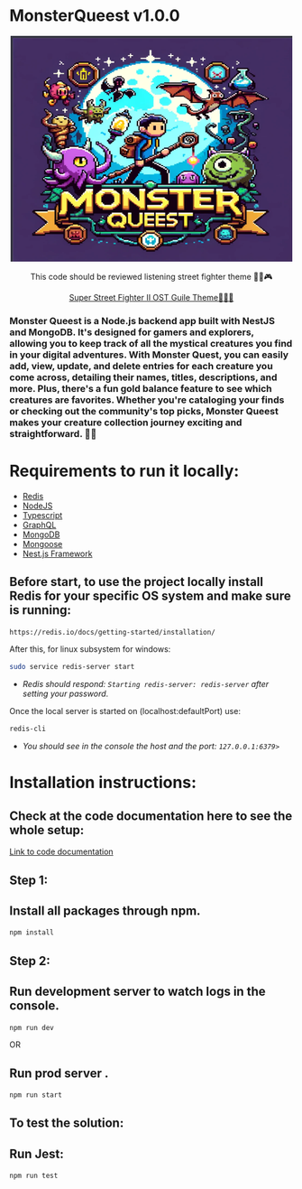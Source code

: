# MonsterQueest v1.0.0

<div style="max-width: 600px; margin: 0 auto;">
 <p align="center"> 
 <img src="mnLogo.png" width="500" height="400" alt="Image">
</p>

</p>
    <p align="center">This code should be reviewed listening street fighter theme 👨‍💻🎮</p>
    <p align="center">
        <a href="https://www.youtube.com/watch?v=FEdbR0jnfvQ" target="_blank">
           Super Street Fighter II OST Guile Theme🧙‍♂️🐉
        </a>
    </p>
</div>


### Monster Queest is a Node.js backend app built with NestJS and MongoDB. It's designed for gamers and explorers, allowing you to keep track of all the mystical creatures you find in your digital adventures. With Monster Quest, you can easily add, view, update, and delete entries for each creature you come across, detailing their names, titles, descriptions, and more. Plus, there's a fun gold balance feature to see which creatures are favorites. Whether you're cataloging your finds or checking out the community's top picks, Monster Queest makes your creature collection journey exciting and straightforward. 🐉✨ ###

# Requirements to run it locally:

* [Redis](https://redis.io/docs/getting-started/)
* [NodeJS](https://nodejs.org/en/download "NodeJS")
* [Typescript](https://www.npmjs.com/package/typescript)
* [GraphQL](https://graphql.org/graphql-js/)
* [MongoDB](https://www.mongodb.com/docs/manual/installation/)
* [Mongoose](https://www.npmjs.com/package/mongoose)
* [Nest.js Framework](https://docs.nestjs.com/first-steps)


## Before start, to use the project locally install Redis for your specific OS system and make sure is running:

```sh
https://redis.io/docs/getting-started/installation/
```
After this, for linux subsystem for windows:
```sh
sudo service redis-server start
```
* *Redis should respond: `Starting redis-server: redis-server` after setting your password*.

Once the local server is started on  (localhost:defaultPort) use:
```sh
redis-cli
```
* *You should see in the console the host and the port: `127.0.0.1:6379>`*

# Installation instructions:

## Check at the code documentation here to see the whole setup:

<p>
  <a href="" target="_blank">
   Link to code documentation
  </a>
</p>

## Step 1:

## Install all packages through npm.
```sh
npm install
```

## Step 2:

## Run development server to watch logs in the console.
```sh
npm run dev
```

OR

## Run prod server .
```sh
npm run start
```

## To test the solution:

## Run Jest:
```sh
npm run test
```